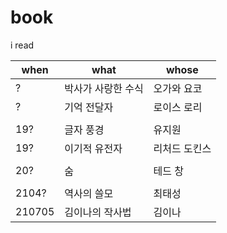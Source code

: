 # book
i read

when|what|whose
-|-|-
?|박사가 사랑한 수식|오가와 요코
?|기억 전달자|로이스 로리
||
19?|글자 풍경|유지원
19?|이기적 유전자|리처드 도킨스
||
20?|숨|테드 창
||
2104?|역사의 쓸모|최태성
210705|김이나의 작사법|김이나
